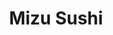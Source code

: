 ---
layout: place
title: Mizu Sushi
permalink: /oregon/portland/mizu-sushi.html
stateAbbr: OR
stateName: Oregon
cityName: Portland
seo:
  type: restaurant
  links: http://mizusuhi.weebly.com/
place_id: ChIJRe_jyxEKlVQRAiKGn-d3lqI
photos:
  - name: >-
      places/ChIJRe_jyxEKlVQRAiKGn-d3lqI/photos/AeeoHcI9D0uKSCUrJnCEi98oJTuQg-CWShjrqCtYjeiqiY_5W5_89qC0ufwl7PGwsC13MUH7YfN6T4dCW9vV_-dGtnHbyyjT9-c9Ct0agSahZICq_ZBRWmOuDj0JOnVxztq7X3jC2fTsdkYCFLLirNTk8QzvdVJiXZQ503pwLB9VrGlrz9vJzva4puLjjXi3O79Bs6f8MNvdNhAntnTuYuPuIBExdpUcJlBOzWzqslMo3yWMjY46wau0JpBP5XWEQJNL9kvRj-Bdma3LSHSCyInub4jycEGcmc5ywxpEIa95dzIQNAC0mA4iinq0e2CYVAMf7YYbI53gpYD7KsMxr8XhXQTLeOQpOp_fhnkdBrdoKyG22OU_WwzpQRQkQTxMzLg3J-_IaKCmoNPgHLl9q-WkhXuAFXpCK7rU52awzF5DvVxJYQ
    widthPx: 3036
    heightPx: 4048
    authorAttributions:
      - displayName: Andrew
        uri: https://maps.google.com/maps/contrib/103481652517329983758
        photoUri: >-
          https://lh3.googleusercontent.com/a/ACg8ocKWx3rg37YpLtwIWJj0KeU_VINbsTA3M8QNXvS0zS-tTATgDg=s100-p-k-no-mo
    flagContentUri: >-
      https://www.google.com/local/imagery/report/?cb_client=maps_api_places.places_api&image_key=!1e10!2sCIHM0ogKEICAgID40fbCSA&hl=en-US
    googleMapsUri: >-
      https://www.google.com/maps/place//data=!3m4!1e2!3m2!1sCIHM0ogKEICAgID40fbCSA!2e10!4m2!3m1!1s0x54950a11cbe3ef45:0xa29677e79f862202
  - name: >-
      places/ChIJRe_jyxEKlVQRAiKGn-d3lqI/photos/AeeoHcLCzAz0sh4d8oGyiElHqvY9qm78D9eBKhNtur9HQA4Yh-wnDNnYFRYfWptvm9kpb4_QLpyJzgRIbOP7X018Rd7oUSmy7aQqyAiM5Ac2lFAQ6z53fqe3MgFkWA0gBsKRTU7xWOkI3uv96-38P-x_FsG3pv3AFjo_YYLT1t7WVCyniUTOHkqmpG7yq9jtCtEBtjxjMfK9MfBvTXZwfADhpvWY5CRWdG3NXE6sqUwzKVOvE_1ciWvdzYh3spOgZKuFBWq8Ge-ey9_L_bdZKuPJt3qThWbJpHDmTyTMVDZmtKo39fKDJnHdecubusg4qmuO74ZoTCCfyJyIsedp9cyw2zBAyIFhYBl5zV-StptkvmBlA1Ttg78uY5wPdBRLSK0sLNPjM0edyeA9xXnV8Ff6TzCgNtD-5-6ju0fj1rcdzjI
    widthPx: 3024
    heightPx: 4032
    authorAttributions:
      - displayName: Matthew Chen
        uri: https://maps.google.com/maps/contrib/100161862587508431499
        photoUri: >-
          https://lh3.googleusercontent.com/a/ACg8ocKXJ4e6kjKZ9xe33_vydZSii18Yo75tb7FMuXHo6WBAVfFL5gKz=s100-p-k-no-mo
    flagContentUri: >-
      https://www.google.com/local/imagery/report/?cb_client=maps_api_places.places_api&image_key=!1e10!2sCIHM0ogKEICAgMDI8-yqDA&hl=en-US
    googleMapsUri: >-
      https://www.google.com/maps/place//data=!3m4!1e2!3m2!1sCIHM0ogKEICAgMDI8-yqDA!2e10!4m2!3m1!1s0x54950a11cbe3ef45:0xa29677e79f862202
  - name: >-
      places/ChIJRe_jyxEKlVQRAiKGn-d3lqI/photos/AeeoHcKQt2VoSgYEzSRixvjnujWcoBznRK5KkJik9vsBWOpIi77iFYZjsy2j18ZbagdnKuu8IP0fO4ENBkOrJrzMEGHxaoBL2Moh9mjhxjN2zbtM4btvCNz5DPDKL8kN0KSDNiSeqQ3rrcQpCrIYBLGu23TTcrwwcMnXlMzwTIg_PssmoKvGRaJZhihDHfYUh9mOBTjQmQzeAMR_sr4ITMSWuwS1JHl4eSVIj2bnt1OiVCkb3asocEFUpsLgFIbEMTHjO71aHhHkddvS3StgTG4Qn9F-_PxEg5YW4VMzLu3n3jLHBhh59TdP_Jox79vk3RQU-qrqDnX09xuSL5ZxnxEq2TiDOYH1TKg9PS8m_y4lPIWKJ3mcz6xyiFBjlJexbMHaA7KgDkmOJt_NIKELJAUIXDqKy3-N8Pre8vxWh-k2YgM
    widthPx: 4080
    heightPx: 3072
    authorAttributions:
      - displayName: Marc Thayer
        uri: https://maps.google.com/maps/contrib/112746735518502184463
        photoUri: >-
          https://lh3.googleusercontent.com/a-/ALV-UjU1kUvohgq8Diu1MPIT6bKMGLphHeILN6SGjm1W0CK8c9O4pmyzdA=s100-p-k-no-mo
    flagContentUri: >-
      https://www.google.com/local/imagery/report/?cb_client=maps_api_places.places_api&image_key=!1e10!2sCIHM0ogKEICAgIDbjZmweQ&hl=en-US
    googleMapsUri: >-
      https://www.google.com/maps/place//data=!3m4!1e2!3m2!1sCIHM0ogKEICAgIDbjZmweQ!2e10!4m2!3m1!1s0x54950a11cbe3ef45:0xa29677e79f862202
  - name: >-
      places/ChIJRe_jyxEKlVQRAiKGn-d3lqI/photos/AeeoHcLzwmzV1HtNPud7gHlD_pU24tiFDvMCr2_YNXJggIzINV5au279aXd82CF5fquLF2Sktc7D9BB2PZ1NvrCsXA-GI2Dd7Hfh2AF4OMqXQ90saPHtDbTy_MnrFDQ19MJzctkAqpJV_8I64tVefiXtHWuyiIFTD8T_-Zgu-qU5-6nFoiPYUp9wVZoZ13iwSfQ8eCPCRw8j085wT1l6sge5Ph16_BAkceOfAOd4FKsLIfLN02IeDXz1ztyDb8Pcg6llx2A8dDCYJmQXd1Itt5riMRB6HD-NDDsbz-RMYiOYC5MovKwEqygEXMHDTy6S0MLsV6N3oZkjjFzCUdR0T62Ifn49T4kGw_b90Hv-AIGfziT4qGS-ULPp9zV8sfAcaWXzyrCRjjApT6iTIMTzoMBqnMFjTmZGxup7ck8S97PHfY87UwcJ
    widthPx: 3024
    heightPx: 4032
    authorAttributions:
      - displayName: Ty Hen
        uri: https://maps.google.com/maps/contrib/111635350028726091526
        photoUri: >-
          https://lh3.googleusercontent.com/a-/ALV-UjWNVvyWwZGzciXgVT7DV56UFXTNL1ls21pVYcb3F1VBUlXJRHCA=s100-p-k-no-mo
    flagContentUri: >-
      https://www.google.com/local/imagery/report/?cb_client=maps_api_places.places_api&image_key=!1e10!2sCIHM0ogKEICAgID_rZn2pgE&hl=en-US
    googleMapsUri: >-
      https://www.google.com/maps/place//data=!3m4!1e2!3m2!1sCIHM0ogKEICAgID_rZn2pgE!2e10!4m2!3m1!1s0x54950a11cbe3ef45:0xa29677e79f862202
  - name: >-
      places/ChIJRe_jyxEKlVQRAiKGn-d3lqI/photos/AeeoHcIU1BF_vHAPqZv5cZ1QlEgDUZEk--D3p8hs83EZ7-SHaWZSDgQInPchdHjPduqDfvJ99ysta242_D2ee4-COieZ8pclRl9BwrQUkBW2o5aKpdWLlQbs939UnsudwnWeha6hD7YBCKA86JZpNKIXq3JJUEnsD_YRa43JEDZ_o6WH_0Z1fcGR_vpOw6Owt3vRHrLhlYKJXIHVESkLGaynpBCSPXANlvJdGmLoMM2V-IuWiKpTzaMSpmg0lUH1-lmHhAvmbUuO2VGNpVf3TVU2N9pkC5ZbRxgJDqbCe_AAw3Z33U8GIgBp3ShUWEe2wK3lX4nESQyJ0bET9zWIPLRg5NQoKIoaxouqTqm691ibniEKUcuqPtl68EjxTDLvOt0TZgrTxoxKvP4yXAyYkqpRPyH1lOtF9onvezHj6E2jGJrd6UqK
    widthPx: 4000
    heightPx: 3000
    authorAttributions:
      - displayName: Stephen Frederick
        uri: https://maps.google.com/maps/contrib/100581968900447132258
        photoUri: >-
          https://lh3.googleusercontent.com/a/ACg8ocJ54H9JYuryE3tE4OsgS2M4bS7shliHORXga-Ymc_MRGA4sun2E=s100-p-k-no-mo
    flagContentUri: >-
      https://www.google.com/local/imagery/report/?cb_client=maps_api_places.places_api&image_key=!1e10!2sCIHM0ogKEICAgICHrYzShgE&hl=en-US
    googleMapsUri: >-
      https://www.google.com/maps/place//data=!3m4!1e2!3m2!1sCIHM0ogKEICAgICHrYzShgE!2e10!4m2!3m1!1s0x54950a11cbe3ef45:0xa29677e79f862202
  - name: >-
      places/ChIJRe_jyxEKlVQRAiKGn-d3lqI/photos/AeeoHcKEn5neOl3gCMZIgNZhaOeeviZMvnTD9-jhgQZF5DNlajVktrvLVBbK_iYYLyBHpk3ylpPRg9t1_KHhG4wtUvLaFswnkDh0yv77VYiaphT1UMiDZU-rWxHAoaiGmKkLzm3uEdqvWxjjCj1agIAx0mCoz8bzrdNzJRlZJ0wBH72Hr7WyQtapOw1D8bbryMxKzU7w2CrpPLHkbTmKnM2xMFgiOUi_nnPqp3l_lp4qxxMYy-MBNwIILXX9X76a5Eb79HXH4ELZEwu21AHTf20qpY4kzujCyGvx5YZFkGzAUAgvfVzw4YHTEhuRTtWZegV7pxjUMtp2z5-FucHMxBTUZO8W_7SOsE4D4LIWvCLYs2ZuKReBrSAnzeaRJyN-TqaNQdRNYXIp_Es-XfHqLQ6yWOjZqzHWHOmWwUMuSoTJ6lU
    widthPx: 3024
    heightPx: 4032
    authorAttributions:
      - displayName: Ray Maestas
        uri: https://maps.google.com/maps/contrib/106592512279533627305
        photoUri: >-
          https://lh3.googleusercontent.com/a-/ALV-UjXO00t0fm7TjfYOj6GIakiaT5DmSp-Ol045jZiD8keIFAFfarIR=s100-p-k-no-mo
    flagContentUri: >-
      https://www.google.com/local/imagery/report/?cb_client=maps_api_places.places_api&image_key=!1e10!2sCIHM0ogKEICAgID3gJz9Kw&hl=en-US
    googleMapsUri: >-
      https://www.google.com/maps/place//data=!3m4!1e2!3m2!1sCIHM0ogKEICAgID3gJz9Kw!2e10!4m2!3m1!1s0x54950a11cbe3ef45:0xa29677e79f862202
  - name: >-
      places/ChIJRe_jyxEKlVQRAiKGn-d3lqI/photos/AeeoHcJLHvBoOl8VDxF4cKUV9FgayMUc_KiXSy6_06BdA-QXBLBSfuIVYkvQD_Jq_UiCA686OOIHBRoQBfVLuap91x76OKP3ZXP0IhOFGbP3TJJaaCGGhWuWwPp5RD-IqoWJGd9zj-7xqd7k3bQkMyUZn7WB8F_LxFapwq2AoAV9cYnWp5tAIYvMEGae1TgdZW7bP9_SXAcqvgM3Wo6Dap8DtLnFjUGXY62dZSdJ-xlZ5uIBwcRtg44rBdHOu4ys4dQAI0lSBMaS466TNFENIRJ2wXSdIWUwYJIlS4XGAVLS1ryptfp9ZqEoHxs9Eiw0vpXIa18jxSgPmNKgIFgMkMaj9rRa3KMNKNH7F7CWX2xqMrAeROaAR6w7fE1zBJYCisHMDG4ZiS18TPOvKfXjoIo_OFRQUoC_j9rF6VexbG0AnjRGZQ
    widthPx: 1200
    heightPx: 1600
    authorAttributions:
      - displayName: Sheri Muntean
        uri: https://maps.google.com/maps/contrib/114061282864205808504
        photoUri: >-
          https://lh3.googleusercontent.com/a-/ALV-UjVlG4NWQm8w7VODXHqvMQaoquidKGAxH8lm46mnCwqullihITCcHA=s100-p-k-no-mo
    flagContentUri: >-
      https://www.google.com/local/imagery/report/?cb_client=maps_api_places.places_api&image_key=!1e10!2sCIHM0ogKEICAgICG5-2UWA&hl=en-US
    googleMapsUri: >-
      https://www.google.com/maps/place//data=!3m4!1e2!3m2!1sCIHM0ogKEICAgICG5-2UWA!2e10!4m2!3m1!1s0x54950a11cbe3ef45:0xa29677e79f862202
  - name: >-
      places/ChIJRe_jyxEKlVQRAiKGn-d3lqI/photos/AeeoHcKSr4lN_NEJVw2RzVBgCPNGyuSWT5hCXoLNBK3tgqryrlmoDdlagrm2oFJu5hBFmdzhtj-w41CjmWhxEYSv2jXPGqHQFfAKxPPp2UZYAFeO5UYL_OAg_tphlg9ADqlRmgBC85V8E_o2B0npXN087opOSWZBYqG18oJJnnOse6VQJ-NxFG_2wPHw6CNuMm0oBgBaH2Dl2UvwPJ7ZXpffXrKrbcEcZf0H6z0S1lFBrkkuzsTFBzZfbtS3iOG9synbX6hvA2EQaV90HwMbFeuanrwckTt8obFYUf3W5eqybFqVGUNig7YiCErecf0UDds06fa16ekAnCsPPLy3zlnqRdoBKxAe_IEsIWPISVzBmHJd0ifx_wKjhmGb3lEWeBZUVe3_cJO_YKyr3y1b85gk6h8itH9U5fEPfFMmYk531jVa2xGN
    widthPx: 3024
    heightPx: 4032
    authorAttributions:
      - displayName: Emily Jackson
        uri: https://maps.google.com/maps/contrib/115319049305786352815
        photoUri: >-
          https://lh3.googleusercontent.com/a-/ALV-UjXp2Nl3dxB2T6Mvsjy84j7UzhTyDYLTdbBGrXWR6a14ikujouno=s100-p-k-no-mo
    flagContentUri: >-
      https://www.google.com/local/imagery/report/?cb_client=maps_api_places.places_api&image_key=!1e10!2sCIHM0ogKEICAgIDOqYO96AE&hl=en-US
    googleMapsUri: >-
      https://www.google.com/maps/place//data=!3m4!1e2!3m2!1sCIHM0ogKEICAgIDOqYO96AE!2e10!4m2!3m1!1s0x54950a11cbe3ef45:0xa29677e79f862202
  - name: >-
      places/ChIJRe_jyxEKlVQRAiKGn-d3lqI/photos/AeeoHcKTtBO3jcttxTFExDeE71jn-c0UXWgX3v8RgnNy6jCSllQw7Wg8sxdzYte3ZQcKymqNPFMEZ7AGBBRHIbu1t6Pnn4GMAb1jRESNjVaS1bawn5OlCsLaaoHPVW_iDMDsWWRpDpxFihjPtA2-ku_YxAt_YZWOITYXnlmkq5jCYieWM_sHyW2Rm_dWtGNZy2LmigjSmdWSurrhBtaV9GD25Ss0Uj8CVrPuTjzwoh-vXGvsZGAtEZMGbA1EinfPJIZcCBbdlEMYAWzy_KfTTXUNkOrPaseohV-0cHjKCSjsWsClhaOQ5AaGoDWqZtK2ma8BfjzTj2ryb6VDDmcxu7RjiSHSqJC9JhmRwr5ZpszzFvPaWaXB90ffOCy9iMoHP-sQokGzKDIpvk37inV296nzbjYrqm7VYqSkfOHdiqvVQjz2yb8
    widthPx: 4000
    heightPx: 3000
    authorAttributions:
      - displayName: Adam Nott
        uri: https://maps.google.com/maps/contrib/113388600541533027153
        photoUri: >-
          https://lh3.googleusercontent.com/a-/ALV-UjXGDxWyMf3T82sVowxh96FQEk8N8L0K9RXyPkd9KVm2hUGWK43o=s100-p-k-no-mo
    flagContentUri: >-
      https://www.google.com/local/imagery/report/?cb_client=maps_api_places.places_api&image_key=!1e10!2sCIHM0ogKEICAgIDe5Njc3gE&hl=en-US
    googleMapsUri: >-
      https://www.google.com/maps/place//data=!3m4!1e2!3m2!1sCIHM0ogKEICAgIDe5Njc3gE!2e10!4m2!3m1!1s0x54950a11cbe3ef45:0xa29677e79f862202
  - name: >-
      places/ChIJRe_jyxEKlVQRAiKGn-d3lqI/photos/AeeoHcIg2CsxfoaU7nnvcRgr3TvqetGn5nFu1UF7flZ2So266kJRVFoypWCFkHiibvkBldUPMXLu14JWGKQkImb5xU5LZVsZTQ3ZFFRvnXdE9bx2DsezacKBW2_6ylEqpY-7EgAlnZR7nXAf2c0KM-KDQR8NiG56Kkg38q_ZpsoSakmc7DDgfKmsbVRX5fv7by74pPCTAP_RH0SFfo-kLyGD-Hyrm2EYUtHkodlFS7syg1WGvarh6BC6q1znciLBZW1yhjKBfvXsv5VXSCg4lcbe6XJOs4wlDEUnY0f5sLf_vLzKEJ3JMVDQCHry68cxWEr6iaFDy2N0Qk20pCVd2kRgZYvYj4kKxtEqXgFY7L3j1Adxjzu6VD44iQd54p7jSMoPick0xDezxr4DsIF0Fjiv5pHGG_UGDUIlzFXXCTxL2Sqge0I
    widthPx: 3072
    heightPx: 4080
    authorAttributions:
      - displayName: Marc Thayer
        uri: https://maps.google.com/maps/contrib/112746735518502184463
        photoUri: >-
          https://lh3.googleusercontent.com/a-/ALV-UjU1kUvohgq8Diu1MPIT6bKMGLphHeILN6SGjm1W0CK8c9O4pmyzdA=s100-p-k-no-mo
    flagContentUri: >-
      https://www.google.com/local/imagery/report/?cb_client=maps_api_places.places_api&image_key=!1e10!2sCIHM0ogKEICAgIC9vtWq2QE&hl=en-US
    googleMapsUri: >-
      https://www.google.com/maps/place//data=!3m4!1e2!3m2!1sCIHM0ogKEICAgIC9vtWq2QE!2e10!4m2!3m1!1s0x54950a11cbe3ef45:0xa29677e79f862202
address: 1338 SW 3rd Ave, Portland, OR 97201, USA
street: 1338 SW 3rd Ave
city: Portland
state: OR
zip: '97201'
country: USA
neighborhood: Southwest Portland
latitude: '45.513791'
longitude: '-122.677639'
accessibility_options:
  wheelchairAccessibleEntrance: true
  wheelchairAccessibleSeating: true
business_status: OPERATIONAL
name: Mizu Sushi
google_maps_links:
  directionsUri: >-
    https://www.google.com/maps/dir//''/data=!4m7!4m6!1m1!4e2!1m2!1m1!1s0x54950a11cbe3ef45:0xa29677e79f862202!3e0
  placeUri: https://maps.google.com/?cid=11715683317348442626
  writeAReviewUri: >-
    https://www.google.com/maps/place//data=!4m3!3m2!1s0x54950a11cbe3ef45:0xa29677e79f862202!12e1
  reviewsUri: >-
    https://www.google.com/maps/place//data=!4m4!3m3!1s0x54950a11cbe3ef45:0xa29677e79f862202!9m1!1b1
  photosUri: >-
    https://www.google.com/maps/place//data=!4m3!3m2!1s0x54950a11cbe3ef45:0xa29677e79f862202!10e5
primary_type: Sushi Restaurant
opening_hours:
  openNow: true
  periods:
    - open:
        day: 1
        hour: 11
        minute: 0
      close:
        day: 1
        hour: 19
        minute: 0
    - open:
        day: 2
        hour: 11
        minute: 0
      close:
        day: 2
        hour: 19
        minute: 0
    - open:
        day: 3
        hour: 11
        minute: 0
      close:
        day: 3
        hour: 19
        minute: 0
    - open:
        day: 4
        hour: 11
        minute: 0
      close:
        day: 4
        hour: 19
        minute: 0
    - open:
        day: 5
        hour: 11
        minute: 0
      close:
        day: 5
        hour: 19
        minute: 0
    - open:
        day: 6
        hour: 12
        minute: 0
      close:
        day: 6
        hour: 19
        minute: 0
  weekdayDescriptions:
    - 'Monday: 11:00 AM – 7:00 PM'
    - 'Tuesday: 11:00 AM – 7:00 PM'
    - 'Wednesday: 11:00 AM – 7:00 PM'
    - 'Thursday: 11:00 AM – 7:00 PM'
    - 'Friday: 11:00 AM – 7:00 PM'
    - 'Saturday: 12:00 – 7:00 PM'
    - 'Sunday: Closed'
  nextCloseTime: '2025-05-04T02:00:00Z'
secondary_opening_hours:
  regular:
    weekdayDescriptions: null
    type: null
  current:
    weekdayDescriptions: null
    type: null
phone: (971) 282-2906
price_level: PRICE_LEVEL_MODERATE
price_range: $10 &ndash; $20
rating: '4.7'
rating_count: 198
website: http://mizusuhi.weebly.com/
description: >-
  Discover Mizu Sushi in Portland, OR$$$Mizu Sushi in Portland, OR, stands out
  as a welcoming spot for enjoying fresh Japanese fare, ideal for those seeking
  sushi options in the area. This compact eatery boasts a stylish setup with
  outdoor seating, making it a great choice for casual dining experiences.
  Visitors can savor generously sized sushi and rolls prepared with quality
  ingredients, all at moderate prices that appeal to those hunting for top-rated
  sushi nearby. The place is designed for accessibility and convenience,
  enhancing its appeal as a go-to destination for authentic Japanese flavors in
  a relaxed atmosphere.
generative_summary: >-
  Discover Mizu Sushi in Portland, OR$$$Mizu Sushi in Portland, OR, stands out
  as a welcoming spot for enjoying fresh Japanese fare, ideal for those seeking
  sushi options in the area. This compact eatery boasts a stylish setup with
  outdoor seating, making it a great choice for casual dining experiences.
  Visitors can savor generously sized sushi and rolls prepared with quality
  ingredients, all at moderate prices that appeal to those hunting for top-rated
  sushi nearby. The place is designed for accessibility and convenience,
  enhancing its appeal as a go-to destination for authentic Japanese flavors in
  a relaxed atmosphere.
generative_disclosure: Summarized by AI using the Grok-3-Mini model.
reviews:
  - name: >-
      places/ChIJRe_jyxEKlVQRAiKGn-d3lqI/reviews/ChdDSUhNMG9nS0VJQ0FnTURJOC15cXRBRRAB
    relativePublishTimeDescription: 2 weeks ago
    rating: 3
    text:
      text: >-
        We ordered 3 rolls for ~$25 total which is very affordable. The fish
        quality is pretty good for the price. I would say the only con is their
        limited and sometimes uncertain hours.
      languageCode: en
    originalText:
      text: >-
        We ordered 3 rolls for ~$25 total which is very affordable. The fish
        quality is pretty good for the price. I would say the only con is their
        limited and sometimes uncertain hours.
      languageCode: en
    authorAttribution:
      displayName: Matthew Chen
      uri: https://www.google.com/maps/contrib/100161862587508431499/reviews
      photoUri: >-
        https://lh3.googleusercontent.com/a/ACg8ocKXJ4e6kjKZ9xe33_vydZSii18Yo75tb7FMuXHo6WBAVfFL5gKz=s128-c0x00000000-cc-rp-mo-ba5
    publishTime: '2025-04-12T23:31:27.050089Z'
    flagContentUri: >-
      https://www.google.com/local/review/rap/report?postId=ChdDSUhNMG9nS0VJQ0FnTURJOC15cXRBRRAB&d=17924085&t=1
    googleMapsUri: >-
      https://www.google.com/maps/reviews/data=!4m6!14m5!1m4!2m3!1sChdDSUhNMG9nS0VJQ0FnTURJOC15cXRBRRAB!2m1!1s0x54950a11cbe3ef45:0xa29677e79f862202
  - name: >-
      places/ChIJRe_jyxEKlVQRAiKGn-d3lqI/reviews/ChdDSUhNMG9nS0VJQ0FnSURQbmR1eXlRRRAB
    relativePublishTimeDescription: 4 months ago
    rating: 5
    text:
      text: >-
        Was looking for some sushi and came across this lovely hole in the wall!
        I got some Spicy salmon rolls to-go and all I can say is it was
        delicious! If you’re look looking for some delicious sushi and want to
        support a local business give this place a try!
      languageCode: en
    originalText:
      text: >-
        Was looking for some sushi and came across this lovely hole in the wall!
        I got some Spicy salmon rolls to-go and all I can say is it was
        delicious! If you’re look looking for some delicious sushi and want to
        support a local business give this place a try!
      languageCode: en
    authorAttribution:
      displayName: Awsomely RandomStuff
      uri: https://www.google.com/maps/contrib/103953266899642122620/reviews
      photoUri: >-
        https://lh3.googleusercontent.com/a-/ALV-UjXlLg2VDumVtCRLtv6kKrSokpFWidwCq-TU-JO0nBu646B4LYm7=s128-c0x00000000-cc-rp-mo
    publishTime: '2024-12-04T22:12:52.781565Z'
    flagContentUri: >-
      https://www.google.com/local/review/rap/report?postId=ChdDSUhNMG9nS0VJQ0FnSURQbmR1eXlRRRAB&d=17924085&t=1
    googleMapsUri: >-
      https://www.google.com/maps/reviews/data=!4m6!14m5!1m4!2m3!1sChdDSUhNMG9nS0VJQ0FnSURQbmR1eXlRRRAB!2m1!1s0x54950a11cbe3ef45:0xa29677e79f862202
  - name: >-
      places/ChIJRe_jyxEKlVQRAiKGn-d3lqI/reviews/ChZDSUhNMG9nS0VJQ0FnSURfclpuMkJnEAE
    relativePublishTimeDescription: 3 months ago
    rating: 5
    text:
      text: >-
        If you blink (or dip your face in your phone for too long), you'll miss
        Mizu on Columbia and 3rd. I got the Mizu roll and special, together for
        under $20. Nice folks, and very conveniently located from my hotel
      languageCode: en
    originalText:
      text: >-
        If you blink (or dip your face in your phone for too long), you'll miss
        Mizu on Columbia and 3rd. I got the Mizu roll and special, together for
        under $20. Nice folks, and very conveniently located from my hotel
      languageCode: en
    authorAttribution:
      displayName: Ty Hen
      uri: https://www.google.com/maps/contrib/111635350028726091526/reviews
      photoUri: >-
        https://lh3.googleusercontent.com/a-/ALV-UjWNVvyWwZGzciXgVT7DV56UFXTNL1ls21pVYcb3F1VBUlXJRHCA=s128-c0x00000000-cc-rp-mo-ba4
    publishTime: '2025-01-26T06:39:40.715632Z'
    flagContentUri: >-
      https://www.google.com/local/review/rap/report?postId=ChZDSUhNMG9nS0VJQ0FnSURfclpuMkJnEAE&d=17924085&t=1
    googleMapsUri: >-
      https://www.google.com/maps/reviews/data=!4m6!14m5!1m4!2m3!1sChZDSUhNMG9nS0VJQ0FnSURfclpuMkJnEAE!2m1!1s0x54950a11cbe3ef45:0xa29677e79f862202
  - name: >-
      places/ChIJRe_jyxEKlVQRAiKGn-d3lqI/reviews/ChZDSUhNMG9nS0VJQ0FnTURBaTluSVB3EAE
    relativePublishTimeDescription: 2 months ago
    rating: 4
    text:
      text: >-
        They are kind, quick, and good service. Nice environment. Don't expect
        the greatest ingredients you've ever had, but a very serviceable lunch
        option! Don't take AmEx either so maybe that's something to be aware of!
      languageCode: en
    originalText:
      text: >-
        They are kind, quick, and good service. Nice environment. Don't expect
        the greatest ingredients you've ever had, but a very serviceable lunch
        option! Don't take AmEx either so maybe that's something to be aware of!
      languageCode: en
    authorAttribution:
      displayName: Jane J
      uri: https://www.google.com/maps/contrib/114354540013476675115/reviews
      photoUri: >-
        https://lh3.googleusercontent.com/a-/ALV-UjUgGU7OEBKl1YYKVFqp79QW5TyBBLUQvS1xhituOXYPgk2m5Y-J_A=s128-c0x00000000-cc-rp-mo-ba3
    publishTime: '2025-02-11T20:34:13.264267Z'
    flagContentUri: >-
      https://www.google.com/local/review/rap/report?postId=ChZDSUhNMG9nS0VJQ0FnTURBaTluSVB3EAE&d=17924085&t=1
    googleMapsUri: >-
      https://www.google.com/maps/reviews/data=!4m6!14m5!1m4!2m3!1sChZDSUhNMG9nS0VJQ0FnTURBaTluSVB3EAE!2m1!1s0x54950a11cbe3ef45:0xa29677e79f862202
  - name: >-
      places/ChIJRe_jyxEKlVQRAiKGn-d3lqI/reviews/ChZDSUhNMG9nS0VJQ0FnSUNIcll6U2VnEAE
    relativePublishTimeDescription: 7 months ago
    rating: 5
    text:
      text: >-
        Have not found fresher sushi in Portland yet. That can't be overstated.
        Very humble space, not a lot of seating but contributes to low overhead
        and fair pricing. They take pride in what they do. I can't tell if the
        two people working there are a couple but it seems like they are, older
        and fun to talk to. Will definitely keep this as a staple! I do think
        they should offer larger portions on the edamame though!
      languageCode: en
    originalText:
      text: >-
        Have not found fresher sushi in Portland yet. That can't be overstated.
        Very humble space, not a lot of seating but contributes to low overhead
        and fair pricing. They take pride in what they do. I can't tell if the
        two people working there are a couple but it seems like they are, older
        and fun to talk to. Will definitely keep this as a staple! I do think
        they should offer larger portions on the edamame though!
      languageCode: en
    authorAttribution:
      displayName: Stephen Frederick
      uri: https://www.google.com/maps/contrib/100581968900447132258/reviews
      photoUri: >-
        https://lh3.googleusercontent.com/a/ACg8ocJ54H9JYuryE3tE4OsgS2M4bS7shliHORXga-Ymc_MRGA4sun2E=s128-c0x00000000-cc-rp-mo-ba4
    publishTime: '2024-09-07T16:07:14.982642Z'
    flagContentUri: >-
      https://www.google.com/local/review/rap/report?postId=ChZDSUhNMG9nS0VJQ0FnSUNIcll6U2VnEAE&d=17924085&t=1
    googleMapsUri: >-
      https://www.google.com/maps/reviews/data=!4m6!14m5!1m4!2m3!1sChZDSUhNMG9nS0VJQ0FnSUNIcll6U2VnEAE!2m1!1s0x54950a11cbe3ef45:0xa29677e79f862202
review_summary: >-
  Insights from Customer Feedback$$$Folks checking out Mizu Sushi often
  highlight the fresh and tasty sushi rolls that deliver great value without
  stretching the budget. Many appreciate the friendly vibe and easy-to-find
  location, making it a solid pick for anyone craving reliable sushi spots
  around town. While some mention occasional challenges with operating hours,
  the overall experience shines through with its affordable specials and
  satisfying portions. It's frequently noted as a welcoming choice for a quick
  meal, with the quality of the food keeping things positive and enjoyable for
  repeat visits.
review_disclosure: Summarized by AI using the Grok-3-Mini model.
parking_options:
  valetParking: false
payment_options:
  acceptsCreditCards: true
  acceptsCashOnly: false
  acceptsNfc: true
allow_dogs: null
curbside_pickup: null
delivery: true
dine_in: true
good_for_children: null
good_for_groups: null
good_for_sports: false
live_music: false
menu_for_children: false
outdoor_seating: true
reservable: true
restroom: null
serves_beer: true
serves_breakfast: false
serves_brunch: null
serves_cocktails: null
serves_coffee: false
serves_dinner: true
serves_dessert: null
serves_lunch: true
serves_vegetarian_food: true
serves_wine: true
takeout: true
update_category: atmosphere
places_description: >-
  Compact & stylish Japanese lunch counter serving a big menu of generously
  portioned sushi & sashimi.

---